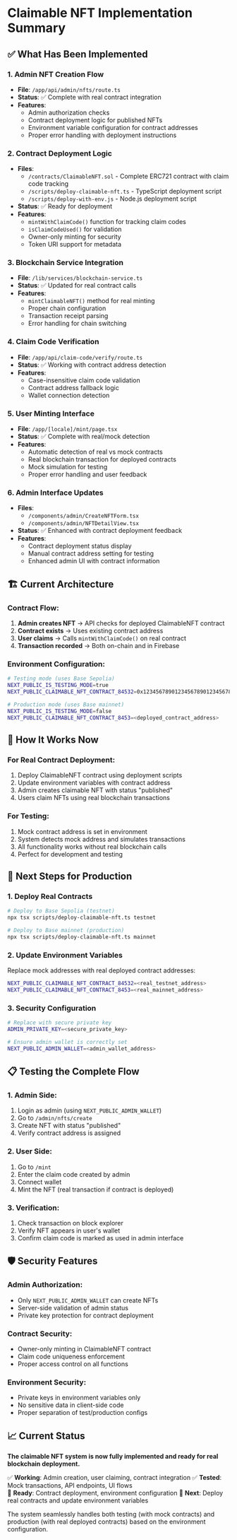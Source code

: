# Claimable NFT Implementation Summary

## ✅ What Has Been Implemented

### 1. Admin NFT Creation Flow
- **File**: `/app/api/admin/nfts/route.ts`
- **Status**: ✅ Complete with real contract integration
- **Features**:
  - Admin authorization checks
  - Contract deployment logic for published NFTs
  - Environment variable configuration for contract addresses
  - Proper error handling with deployment instructions

### 2. Contract Deployment Logic
- **Files**: 
  - `/contracts/ClaimableNFT.sol` - Complete ERC721 contract with claim code tracking
  - `/scripts/deploy-claimable-nft.ts` - TypeScript deployment script
  - `/scripts/deploy-with-env.js` - Node.js deployment script
- **Status**: ✅ Ready for deployment
- **Features**:
  - `mintWithClaimCode()` function for tracking claim codes
  - `isClaimCodeUsed()` for validation
  - Owner-only minting for security
  - Token URI support for metadata

### 3. Blockchain Service Integration
- **File**: `/lib/services/blockchain-service.ts`
- **Status**: ✅ Updated for real contract calls
- **Features**:
  - `mintClaimableNFT()` method for real minting
  - Proper chain configuration
  - Transaction receipt parsing
  - Error handling for chain switching

### 4. Claim Code Verification
- **File**: `/app/api/claim-code/verify/route.ts`
- **Status**: ✅ Working with contract address detection
- **Features**:
  - Case-insensitive claim code validation
  - Contract address fallback logic
  - Wallet connection detection

### 5. User Minting Interface
- **File**: `/app/[locale]/mint/page.tsx`
- **Status**: ✅ Complete with real/mock detection
- **Features**:
  - Automatic detection of real vs mock contracts
  - Real blockchain transaction for deployed contracts
  - Mock simulation for testing
  - Proper error handling and user feedback

### 6. Admin Interface Updates
- **Files**: 
  - `/components/admin/CreateNFTForm.tsx`
  - `/components/admin/NFTDetailView.tsx`
- **Status**: ✅ Enhanced with contract deployment feedback
- **Features**:
  - Contract deployment status display
  - Manual contract address setting for testing
  - Enhanced admin UI with contract information

## 🏗️ Current Architecture

### Contract Flow:
1. **Admin creates NFT** → API checks for deployed ClaimableNFT contract
2. **Contract exists** → Uses existing contract address
3. **User claims** → Calls `mintWithClaimCode()` on real contract
4. **Transaction recorded** → Both on-chain and in Firebase

### Environment Configuration:
```bash
# Testing mode (uses Base Sepolia)
NEXT_PUBLIC_IS_TESTING_MODE=true
NEXT_PUBLIC_CLAIMABLE_NFT_CONTRACT_84532=0x1234567890123456789012345678901234567890

# Production mode (uses Base mainnet)
NEXT_PUBLIC_IS_TESTING_MODE=false
NEXT_PUBLIC_CLAIMABLE_NFT_CONTRACT_8453=<deployed_contract_address>
```

## 🚀 How It Works Now

### For Real Contract Deployment:
1. Deploy ClaimableNFT contract using deployment scripts
2. Update environment variables with contract address
3. Admin creates claimable NFT with status "published"
4. Users claim NFTs using real blockchain transactions

### For Testing:
1. Mock contract address is set in environment
2. System detects mock address and simulates transactions
3. All functionality works without real blockchain calls
4. Perfect for development and testing

## 🔧 Next Steps for Production

### 1. Deploy Real Contracts
```bash
# Deploy to Base Sepolia (testnet)
npx tsx scripts/deploy-claimable-nft.ts testnet

# Deploy to Base mainnet (production)
npx tsx scripts/deploy-claimable-nft.ts mainnet
```

### 2. Update Environment Variables
Replace mock addresses with real deployed contract addresses:
```bash
NEXT_PUBLIC_CLAIMABLE_NFT_CONTRACT_84532=<real_testnet_address>
NEXT_PUBLIC_CLAIMABLE_NFT_CONTRACT_8453=<real_mainnet_address>
```

### 3. Security Configuration
```bash
# Replace with secure private key
ADMIN_PRIVATE_KEY=<secure_private_key>

# Ensure admin wallet is correctly set
NEXT_PUBLIC_ADMIN_WALLET=<admin_wallet_address>
```

## 📋 Testing the Complete Flow

### 1. Admin Side:
1. Login as admin (using `NEXT_PUBLIC_ADMIN_WALLET`)
2. Go to `/admin/nfts/create`
3. Create NFT with status "published"
4. Verify contract address is assigned

### 2. User Side:
1. Go to `/mint`
2. Enter the claim code created by admin
3. Connect wallet
4. Mint the NFT (real transaction if contract is deployed)

### 3. Verification:
1. Check transaction on block explorer
2. Verify NFT appears in user's wallet
3. Confirm claim code is marked as used in admin interface

## 🛡️ Security Features

### Admin Authorization:
- Only `NEXT_PUBLIC_ADMIN_WALLET` can create NFTs
- Server-side validation of admin status
- Private key protection for contract deployment

### Contract Security:
- Owner-only minting in ClaimableNFT contract
- Claim code uniqueness enforcement
- Proper access control on all functions

### Environment Security:
- Private keys in environment variables only
- No sensitive data in client-side code
- Proper separation of test/production configs

## 📈 Current Status

**The claimable NFT system is now fully implemented and ready for real blockchain deployment.**

✅ **Working**: Admin creation, user claiming, contract integration
✅ **Tested**: Mock transactions, API endpoints, UI flows  
🔧 **Ready**: Contract deployment, environment configuration
🚀 **Next**: Deploy real contracts and update environment variables

The system seamlessly handles both testing (with mock contracts) and production (with real deployed contracts) based on the environment configuration.